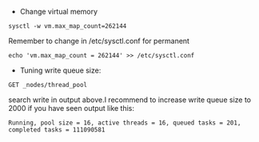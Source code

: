 - Change virtual memory
```
sysctl -w vm.max_map_count=262144
```

Remember to change in /etc/sysctl.conf for permanent
```
echo 'vm.max_map_count = 262144' >> /etc/sysctl.conf
```

- Tuning write queue size:
```
GET _nodes/thread_pool 
```
search write in output above.I recommend to increase write queue size to 2000 if you have seen output like this:
```
Running, pool size = 16, active threads = 16, queued tasks = 201, completed tasks = 111090581
```
